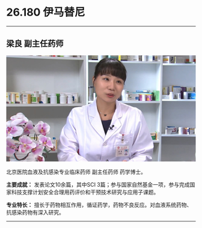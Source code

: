 # 26.180 伊马替尼

---

## 梁良 副主任药师

![1685343647865](image/c26_180/1685343647865.png)

北京医院血液及抗感染专业临床药师 副主任药师 药学博士。

**主要成就：** 发表论文10余篇，其中SCI 3篇；参与国家自然基金一项，参与完成国家科技支撑计划安全合理用药评价和干预技术研究与应用子课题。

**专业特长：** 擅长于药物相互作用，循证药学，药物不良反应。对血液系统药物、抗感染药物有深入研究。

---
